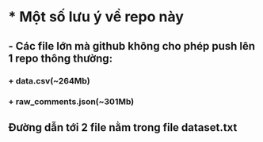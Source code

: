 # * Một số lưu ý về repo này
##   - Các file lớn mà github không cho phép push lên 1 repo thông thường:
### + data.csv(~264Mb) 
### + raw_comments.json(~301Mb)
## Đường dẫn tới 2 file nằm trong file dataset.txt
